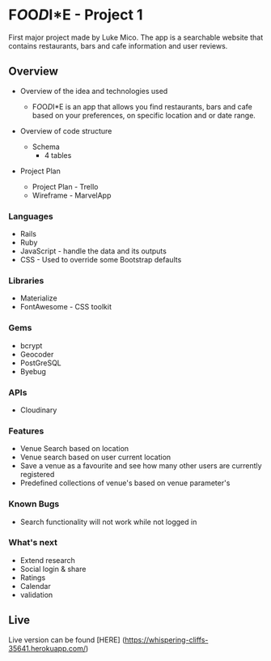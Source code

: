 # F*O*O*D*I*E - Project 1

First major project made by Luke Mico. The app is a searchable website that contains restaurants, bars and cafe information and user reviews.

## Overview
* Overview of the idea and technologies used
  * F*O*O*D*I*E is an app that allows you find restaurants, bars and cafe based on your preferences, on specific location and or date range.

* Overview of code structure
  * Schema
    * 4 tables

* Project Plan
  * Project Plan - Trello
  * Wireframe - MarvelApp

### Languages
* Rails
* Ruby
* JavaScript - handle the  data and its outputs
* CSS - Used to override some Bootstrap defaults

### Libraries
* Materialize
* FontAwesome - CSS toolkit

### Gems
* bcrypt
* Geocoder
* PostGreSQL
* Byebug

### APIs
* Cloudinary

### Features
* Venue Search based on location
* Venue search based on user current location
* Save a venue as a favourite and see how many other users are currently registered
* Predefined collections of venue's based on venue parameter's

### Known Bugs
* Search functionality will not work while not logged in

### What's next
* Extend research
* Social login & share
* Ratings
* Calendar
* validation

## Live
Live version can be found [HERE] (https://whispering-cliffs-35641.herokuapp.com/)
